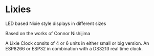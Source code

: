# Lixies
LED based Nixie style displays in different sizes

Based on the works of Connor Nishijima

A Lixie Clock consits of 4 or 6 units in either small or big version. An ESP8266 or ESP32 in combination with a DS3213 real time clock. 
